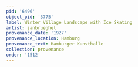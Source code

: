 ```yaml
---
pid: '6496'
object_pid: '3775'
label: Winter Village Landscape with Ice Skating
artist: janbrueghel
provenance_date: '1927'
provenance_location: Hamburg
provenance_text: Hamburger Kunsthalle
collection: provenance
order: '1512'
---
```

